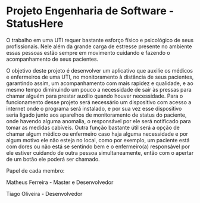 # Projeto Engenharia de Software - StatusHere

O trabalho em uma UTI requer bastante esforço físico e psicológico de seus profissionais. Nele além da grande carga de estresse presente no ambiente essas pessoas estão sempre em movimento cuidando e fazendo o acompanhamento de seus pacientes.

O objetivo deste projeto é desenvolver um aplicativo que auxilie os médicos e enfermeiros de uma UTI, no monitoramento à distância de seus pacientes, garantindo assim, um acompanhamento com mais rapidez e qualidade, e ao mesmo tempo diminuindo um pouco a necessidade de sair às pressas para chamar alguém para prestar auxílio quando houver necessidade. Para o funcionamento desse projeto será necessário um dispositivo com acesso a internet onde o programa será instalado, e por sua vez esse dispositivo seria ligado junto aos aparelhos de monitoramento de status do paciente, onde havendo alguma anomalia, o responsável por ele será notificado para tomar as medidas cabíveis. Outra função bastante útil será a opção de chamar algum médico ou enfermeiro caso haja alguma necessidade e por algum motivo ele não esteja no local, como por exemplo, um paciente está com dores ou não está se sentindo bem e o enfermeiro(a) responsável por ele estiver cuidando de outra pessoa simultaneamente, então com o apertar de um botão ele poderá ser chamado.

Papel de cada membro:

Matheus Ferreira - Master e Desenvolvedor

Tiago Oliveira - Desenvolvedor
